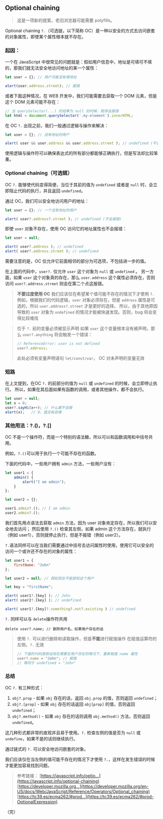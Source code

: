 ## Optional chaining

> 这是一项新的提案，老旧浏览器可能需要 polyfills。

Optional chaining `?.`（可选链，以下简称 OC）是一种以安全的方式去访问嵌套的对象属性，即使某个属性根本就不存在。

### 起因：

一个在 JavaScript 中很常见的问题就是：假如用户信息中，地址是可填可不填的，那我们就无法安全地访问地址的某一个属性：

```javascript
let user = {}; // 用户可能没有填地址

alert(user.address.street); // 报错
```

或者下面这种情况，在 WEB 开发中，我们可能需要去获取一个 DOM 元素，但是这个 DOM 元素可能不存在：

```javascript
// 当 querySelector(...) 的结果为 null 的时候，程序会报错
let html = document.querySelector('.my-element').innerHTML;
```

在 OC `?.` 出现之前，我们一般通过逻辑与操作来解决：

```javascript
let user = {}; // 没有地址的用户

alert( user && user.address && user.address.street ); // undefined (不会报错)
```

使用逻辑与操作符可以确保表达式的所有部分都能够正确执行，但是写法却比较笨重。

### Optional chaining（可选链）

OC `?.` 能够使代码变得简便，当位于其前的值为 `undefined` 或者是 `null` 时，会立即阻止代码的执行，并且返回 `undefined`。

通过 OC，我们可以安全地访问用户的地址：

```javascript
let user = {}; // 一个没有地址的用户

alert( user?.address?.street ); // undefined (不会报错)
```

即使 `user` 对象不存在，使用 OC 访问它的地址属性也不会报错：

```javascript
let user = null;

alert( user?.address ); // undefined
alert( user?.address.street ); // undefined
```

需要注意的是，OC 仅允许它前面相邻的部分为可选项，不包括进一步的值。

在上面的代码中，`user?.` 仅允许 `user` 这个对象为 `null` 或 `undefined` 。
另一方面，如果 `user` 这个对象真的存在，那么 `user.address` 这个属性必须存在，否则访问 `user?.address.street` 则会在第二个点这报错。

> **不要过度使用 OC**
> 我们应该仅在希望某个值可能不存在的情况下才使用 `?.`
> 例如，根据我们的代码逻辑，`user` 对象必须存在，但是 `address` 属性是可选的，所以 `user.address?.street` 才是更好的选择。
> 所以，由于其他原因导致的 `user` 对象为 `undefined` 的情况才能被快速发现。否则，bug 将会变得比较难找

> 位于 `?.` 前的变量必须被显示声明
> 如果 `user` 这个变量根本没有被声明，那么 `user?.anything` 将会触发一个错误：
>
> ```javascript
> // ReferenceError: user is not defined
> user?.address;
> ```
>
> 此处必须有变量声明语句 `let/const/var`， OC 对未声明的变量无效

### 短路

在上文提到，在OC `?.` 的前部分的值为 `null` 或 `undefined` 的时候，会立即停止执行。
所以，如果在其后面如果有函数的调用，或者其他操作，都不会执行。

```javascript
let user = null;
let x = 0;
user?.sayHi(x++); // 什么都不会做
alert(x);   // 0，值没有自增
```

### 其他用法：?.()，?.[]

OC 不是一个操作符，而是一个特别的语法糖，所以可以和函数调用和中括号共用。

例如，`?.()`可以用于执行一个可能不存在的函数。

下面的代码中，一些用户拥有 `admin` 方法，一些用户没有：

```javascript
let user1 = {
    admin() {
        alert("I am admin");
    }
};

let user2 = {};

user1.admin?.(); // I am admin
user2.admin?.();
```

我们首先用点语法去获取 `admin` 方法，因为 user 对象肯定存在，所以我们可以安全地去访问；
然后使用 `?.()` 检查其左侧，如果 admin 这个方法存在，就执行（例如 user1），否则就停止执行，但是不报错（例如 user2）。

`?.`语法同样可以在当我们需要通过中括号去访问属性时使用，使用它可以安全的访问一个或许还不存在的对象的属性：

```javascript
let user1 = {
    firstName: "John"
};

let user2 = null; // 假如现在不能授权这个用户

let key = "firstName";

alert( user1?.[key] ); // John
alert( user2?.[key] ); // undefined

alert( user1?.[key]?.something?.not?.existing ) // undefined
```

`?.` 同样可以与 `delete`操作符共用

```
delete user?.name; // 删除用户名，如果用户存在的话
```

> 使用 `?.` 可以进行删除和读取操作，但是**不能**进行赋值操作
> 在赋值运算符的左侧，`?.` 无效
>
> ```javascript
> // 下面的代码是假设现在需要在用户存在的情况下，重新赋值 name 属性
> user?.name = "John"; // 报错
> // 等同于 undefined = "John" 
> ```

### 总结

OC `?.` 有三种形式：

1. `obj?.prop` - 如果 `obj` 存在的话，返回 `obj.prop` 的值，否则返回 `undefined`；
2. `obj?.[prop]` - 如果 `obj` 存在的话返回 `obj[prop]` 的值，否则返回 `undefined`；
3. `obj?.method()` - 如果 `obj` 存在的话则调用 `obj.method()` 方法，否则返回 `undefined`。

这几种形式都非常的直观并且易于使用。`?.` 检查左侧的值是否为 `null` 或 `undefine`，如果不是的话则继续执行。

通过链式的 `?.` 可以安全地访问嵌套的对象。

我们应该仅在当左侧的值可能不存在的情况下才使用 `?.`，这样在发生错误的时候才能更加容易找到问题。

> 参考链接：
> [https://javascript.info/optio...](https://javascript.info/optional-chaining)
> [https://developer.mozilla.org...](https://developer.mozilla.org/en-US/docs/Web/JavaScript/Reference/Operators/Optional_chaining)
> [https://tc39.es/ecma262/#prod...](https://tc39.es/ecma262/#prod-OptionalExpression)

（完）